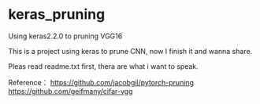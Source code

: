 # keras_pruning
Using keras2.2.0 to pruning VGG16

This is a project using keras to prune CNN, now I finish it and wanna share.

Pleas read readme.txt first, thera are what i want to speak.

Reference：
https://github.com/jacobgil/pytorch-pruning
https://github.com/geifmany/cifar-vgg
